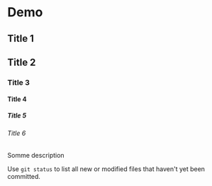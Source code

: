 # Demo 
## Title 1
## Title 2
### Title 3
#### Title 4
##### Title 5
###### Title 6

Somme description

Use `git status` to list all new or modified files that haven't yet been committed.
